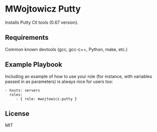 MWojtowicz Putty
=========

Installs Putty ClI tools (0.67 version).

Requirements
------------

Common known devtools (gcc, gcc-c++, Python, make, etc.)

Example Playbook
----------------

Including an example of how to use your role (for instance, with variables passed in as parameters) is always nice for users too:

    - hosts: servers
      roles:
         - { role: mwojtowicz.putty }

License
-------

MIT